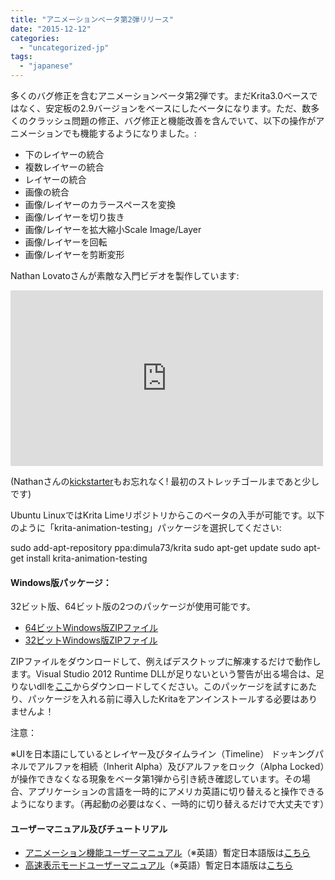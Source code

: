 ```yaml
---
title: "アニメーションベータ第2弾リリース"
date: "2015-12-12"
categories: 
  - "uncategorized-jp"
tags: 
  - "japanese"
---
```


多くのバグ修正を含むアニメーションベータ第2弾です。まだKrita3.0ベースではなく、安定板の2.9バージョンをベースにしたベータになります。ただ、数多くのクラッシュ問題の修正、バグ修正と機能改善を含んでいて、以下の操作がアニメーションでも機能するようになりました。:

- 下のレイヤーの統合
- 複数レイヤーの統合
- レイヤーの統合
- 画像の統合
- 画像/レイヤーのカラースペースを変換
- 画像/レイヤーを切り抜き
- 画像/レイヤーを拡大縮小Scale Image/Layer
- 画像/レイヤーを回転
- 画像/レイヤーを剪断変形

Nathan Lovatoさんが素敵な入門ビデオを製作しています:

<iframe src="https://www.youtube.com/embed/9uvju6sUNJA?feature=oembed" width="500" height="281" frameborder="0" allowfullscreen="allowfullscreen"></iframe>

(Nathanさんの[kickstarter](https://www.kickstarter.com/projects/gdquest/game-art-quest-make-professional-2d-art-with-krita)もお忘れなく! 最初のストレッチゴールまであと少しです)

Ubuntu LinuxではKrita Limeリポジトリからこのベータの入手が可能です。以下のように「krita-animation-testing」パッケージを選択してください:

sudo add-apt-repository ppa:dimula73/krita
sudo apt-get update
sudo apt-get install krita-animation-testing 

#### Windows版パッケージ：

32ビット版、64ビット版の2つのパッケージが使用可能です。

- [64ビットWindows版ZIPファイル](http://files.kde.org/krita/windows/krita_2.9.10.1ae_beta_x64.zip)
- [32ビットWindows版ZIPファイル](http://files.kde.org/krita/windows/krita_2.9.10.1ae_beta_x86.zip)

ZIPファイルをダウンロードして、例えばデスクトップに解凍するだけで動作します。Visual Studio 2012 Runtime DLLが足りないという警告が出る場合は、足りないdllを[ここ](https://www.microsoft.com/en-us/download/details.aspx?id=30679)からダウンロードしてください。このパッケージを試すにあたり、パッケージを入れる前に導入したKritaをアンインストールする必要はありませんよ！

注意：

※UIを日本語にしているとレイヤー及びタイムライン（Timeline） ドッキングパネルでアルファを相続（Inherit Alpha）及びアルファをロック（Alpha Locked）が操作できなくなる現象をベータ第1弾から引き続き確認しています。その場合、アプリケーションの言語を一時的にアメリカ英語に切り替えると操作できるようになります。（再起動の必要はなく、一時的に切り替えるだけで大丈夫です）

#### ユーザーマニュアル及びチュートリアル

- [アニメーション機能ユーザーマニュアル](https://userbase.kde.org/Krita/Manual/Animation)（※英語）暫定日本語版は[こちら](https://jp.krita.org/animation_tmp_jp/)
- [高速表示モードユーザーマニュアル](https://userbase.kde.org/Krita/Manual/BrushEngines/LODstrokes)（※英語）暫定日本語版は[こちら](https://jp.krita.org/instantpreview_tmp_jp/)
